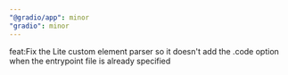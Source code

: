 ```yaml
---
"@gradio/app": minor
"gradio": minor
---
```


feat:Fix the Lite custom element parser so it doesn't add the .code option when the entrypoint file is already specified
